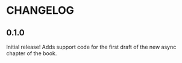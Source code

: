 # CHANGELOG

## 0.1.0

Initial release! Adds support code for the first draft of the new async chapter of the book.
